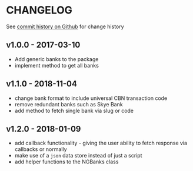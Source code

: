 # CHANGELOG

See [commit history on Github](https://github.com/BolajiOlajide/ng-banks/commits/master) for change history

## v1.0.0 - 2017-03-10

- Add generic banks to the package
- implement method to get all banks

## v1.1.0 - 2018-11-04

- change bank format to include universal CBN transaction code
- remove redundant banks such as Skye Bank
- add method to fetch single bank via slug or code

## v1.2.0 - 2018-01-09

- add callback functionality - giving the user ability to fetch response via callbacks or normally
- make use of a `json` data store instead of just a script
- add helper functions to the NGBanks class
